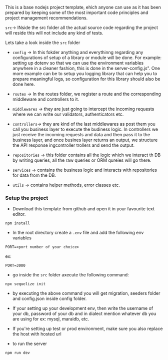 This is a base nodejs project template, ehich anyone can use as it has been prepared by keeping some of the most important code principles and project management recommendations.


`src`-> INside the src folder all the actual source code regarding the project will reside this will not include any kind of tests.

Lets take a look inside the `src` folder

- `config` -> In this fokder anything and everythinng regarding any configurations of setup of a library or module will be done. For example: setting up dotenv so that we can use the environment variables anywhere in a cleaner fashion, this is done in the server-config.js". One more example can be to setup you logging library that can help you to prepare meaningful logs, so configuration for this library should also be done here.

- `routes` -> In the routes folder, we register a route and the corresponding middleware and controllers to it.

- `middlewares` -> they are just going to intercept the incoming requests where we can write our validators, authenticators etc.

- `controllers`-> they are kind of the last middlewares as post them you call you business layer to execute the budiness logic. In controllers we just receive the incoming requests and data and then pass it to the business layer, and once busines layer returns an output, we structure the API response ingcontroller trollers and send the output.

- `repositories` -> this folder contains all the logic which we interact th DB by writing queries, all the raw queries or ORM qureies will go there.

- `services` -> contains the business logic and interacts with repositories for data from the DB.

- `utils` -> contains helper methods, error classes etc.

### Setup the project 

- Download this template from github and open it in your favourite text editor.

```
npm install
```

- In the root directory create a `.env` file and add the following env variables
```
PORT=<port number of your choice>
```
ex:
```
PORT=3000
```
- go inside  the `src` folder axecute the following command:
```
npx sequelize init
```

- by executing the above command you will get migration, seeders folder and config.json inside config folder.
<!-- - Inside the 'src/config folder create a file named as `config.json` and write them following code: 

```
{
  "development": {
    "username": "root",
    "password": null,
    "database": "database_development",
    "host": "127.0.0.1",
    "dialect": "mysql"
  },
  "test": {
    "username": "root",
    "password": null,
    "database": "database_test",
    "host": "127.0.0.1",
    "dialect": "mysql"
  },
  "production": {
    "username": "root",
    "password": null,
    "database": "database_production",
    "host": "127.0.0.1",
    "dialect": "mysql"
  }
}
``` -->
- If your setting up your development env, then write the username of your db, password of your db and in dialect mention whatever db you are using for ex: mysql, maraidb, etc.

- If you're setting up test or prod environment, make sure you also replace the host with hosted url

- to run the server

```
npm run dev
```